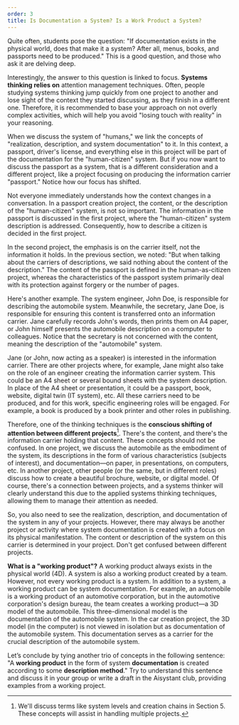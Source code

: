 ```yaml
---
order: 3
title: Is Documentation a System? Is a Work Product a System?
---
```


Quite often, students pose the question: "If documentation exists in the physical world, does that make it a system? After all, menus, books, and passports need to be produced." This is a good question, and those who ask it are delving deep.

Interestingly, the answer to this question is linked to focus. **Systems thinking relies on** attention management techniques. Often, people studying systems thinking jump quickly from one project to another and lose sight of the context they started discussing, as they finish in a different one. Therefore, it is recommended to base your approach on not overly complex activities, which will help you avoid "losing touch with reality" in your reasoning.

When we discuss the system of "humans," we link the concepts of "realization, description, and system documentation" to it. In this context, a passport, driver's license, and everything else in this project will be part of the documentation for the "human-citizen" system. But if you now want to discuss the passport as a system, that is a different consideration and a different project, like a project focusing on producing the information carrier "passport." Notice how our focus has shifted.

Not everyone immediately understands how the context changes in a conversation. In a passport creation project, the content, or the description of the "human-citizen" system, is not so important. The information in the passport is discussed in the first project, where the "human-citizen" system description is addressed. Consequently, how to describe a citizen is decided in the first project.

In the second project, the emphasis is on the carrier itself, not the information it holds. In the previous section, we noted: "But when talking about the carriers of descriptions, we said nothing about the content of the description." The content of the passport is defined in the human-as-citizen project, whereas the characteristics of the passport system primarily deal with its protection against forgery or the number of pages.

Here's another example. The system engineer, John Doe, is responsible for describing the automobile system. Meanwhile, the secretary, Jane Doe, is responsible for ensuring this content is transferred onto an information carrier. Jane carefully records John's words, then prints them on A4 paper, or John himself presents the automobile description on a computer to colleagues. Notice that the secretary is not concerned with the content, meaning the description of the "automobile" system.

Jane (or John, now acting as a speaker) is interested in the information carrier. There are other projects where, for example, Jane might also take on the role of an engineer creating the information carrier system. This could be an A4 sheet or several bound sheets with the system description. In place of the A4 sheet or presentation, it could be a passport, book, website, digital twin (IT system), etc. All these carriers need to be produced, and for this work, specific engineering roles will be engaged. For example, a book is produced by a book printer and other roles in publishing.

Therefore, one of the thinking techniques is the **conscious shifting of attention between different projects**[^1]. There's the content, and there's the information carrier holding that content. These concepts should not be confused. In one project, we discuss the automobile as the embodiment of the system, its descriptions in the form of various characteristics (subjects of interest), and documentation—on paper, in presentations, on computers, etc. In another project, other people (or the same, but in different roles) discuss how to create a beautiful brochure, website, or digital model. Of course, there's a connection between projects, and a systems thinker will clearly understand this due to the applied systems thinking techniques, allowing them to manage their attention as needed.

So, you also need to see the realization, description, and documentation of the system in any of your projects. However, there may always be another project or activity where system documentation is created with a focus on its physical manifestation. The content or description of the system on this carrier is determined in your project. Don't get confused between different projects.

**What is a "working product"?** A working product always exists in the physical world (4D). A system is also a working product created by a team. However, not every working product is a system. In addition to a system, a working product can be system documentation. For example, an automobile is a working product of an automotive corporation, but in the automotive corporation's design bureau, the team creates a working product—a 3D model of the automobile. This three-dimensional model is the documentation of the automobile system. In the car creation project, the 3D model (in the computer) is not viewed in isolation but as documentation of the automobile system. This documentation serves as a carrier for the crucial description of the automobile system.

Let’s conclude by tying another trio of concepts in the following sentence: "A **working product** in the form of system **documentation** is created according to some **description method**." Try to understand this sentence and discuss it in your group or write a draft in the Aisystant club, providing examples from a working project.

[^1]: We'll discuss terms like system levels and creation chains in Section 5. These concepts will assist in handling multiple projects.